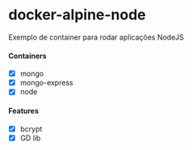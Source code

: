 # docker-alpine-node

Exemplo de container para rodar aplicações NodeJS

#### Containers
- [x] mongo
- [x] mongo-express
- [x] node

#### Features
- [x] bcrypt
- [x] GD lib